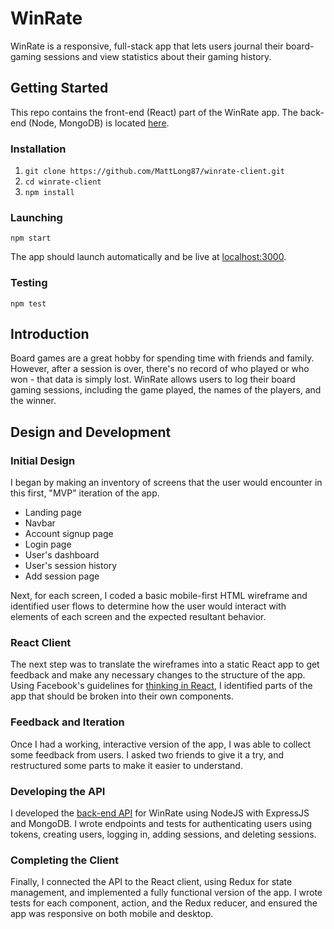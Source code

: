 # WinRate

WinRate is a responsive, full-stack app that lets users journal their board-gaming sessions and view statistics about their gaming history.

## Getting Started
This repo contains the front-end (React) part of the WinRate app. The back-end (Node, MongoDB) is located [here](https://github.com/MattLong87/winrate-api).

### Installation
1. `git clone https://github.com/MattLong87/winrate-client.git`
2. `cd winrate-client`
3. `npm install`

### Launching
`npm start`

The app should launch automatically and be live at [localhost:3000](localhost:3000).

### Testing
`npm test`

## Introduction
Board games are a great hobby for spending time with friends and family. However, after a session is over, there's no record of who played or who won - that data is simply lost. WinRate allows users to log their board gaming sessions, including the game played, the names of the players, and the winner.

## Design and Development
### Initial Design
I began by making an inventory of screens that the user would encounter in this first, "MVP" iteration of the app.
* Landing page
* Navbar
* Account signup page
* Login page
* User's dashboard
* User's session history
* Add session page

Next, for each screen, I coded a basic mobile-first HTML wireframe and identified user flows to determine how the user would interact with elements of each screen and the expected resultant behavior.

### React Client
The next step was to translate the wireframes into a static React app to get feedback and make any necessary changes to the structure of the app. Using Facebook's guidelines for [thinking in React](https://facebook.github.io/react/docs/thinking-in-react.html), I identified parts of the app that should be broken into their own components.

### Feedback and Iteration
Once I had a working, interactive version of the app, I was able to collect some feedback from users. I asked two friends to give it a try, and restructured some parts to make it easier to understand.

### Developing the API
I developed the [back-end API](https://github.com/MattLong87/winrate-api) for WinRate using NodeJS with ExpressJS and MongoDB. I wrote endpoints and tests for authenticating users using tokens, creating users, logging in, adding sessions, and deleting sessions.

### Completing the Client
Finally, I connected the API to the React client, using Redux for state management, and implemented a fully functional version of the app. I wrote tests for each component, action, and the Redux reducer, and ensured the app was responsive on both mobile and desktop.
